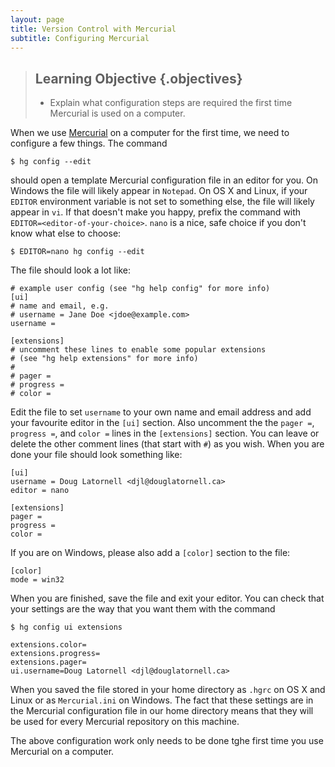 ```yaml
---
layout: page
title: Version Control with Mercurial
subtitle: Configuring Mercurial
---
```

> ## Learning Objective {.objectives}
>
> * Explain what configuration steps are required the first time Mercurial
>   is used on a computer.

When we use [Mercurial](http://mercurial.selenic.com/) on a computer for the
first time,
we need to configure a few things.
The command

~~~ {.bash}
$ hg config --edit
~~~

should open a template Mercurial configuration file in an editor for you.
On Windows the file will likely appear in `Notepad`.
On OS X and Linux,
if your `EDITOR` environment variable is not set to something else,
the file will likely appear in `vi`.
If that doesn't make you happy,
prefix the command with `EDITOR=<editor-of-your-choice>`.
`nano` is a nice,
safe choice if you don't know what else to choose:

~~~ {.bash}
$ EDITOR=nano hg config --edit
~~~

The file should look a lot like:

~~~ {.output}
# example user config (see "hg help config" for more info)
[ui]
# name and email, e.g.
# username = Jane Doe <jdoe@example.com>
username =

[extensions]
# uncomment these lines to enable some popular extensions
# (see "hg help extensions" for more info)
#
# pager =
# progress =
# color =
~~~

Edit the file to set `username` to your own name and email address and add your
favourite editor in the `[ui]` section.
Also uncomment the the `pager =`,
`progress =`,
and `color =` lines in the `[extensions]` section.
You can leave or delete the other comment lines (that start with `#`) as you wish.
When you are done your file should look something like:

~~~ {.output}
[ui]
username = Doug Latornell <djl@douglatornell.ca>
editor = nano

[extensions]
pager =
progress =
color =
~~~

If you are on Windows,
please also add a `[color]` section to the file:

~~~ {.output}
[color]
mode = win32
~~~

When you are finished,
save the file and exit your editor.
You can check that your settings are the way that you want them with the command

~~~ {.bash}
$ hg config ui extensions
~~~
~~~ {.output}
extensions.color=
extensions.progress=
extensions.pager=
ui.username=Doug Latornell <djl@douglatornell.ca>
~~~

When you saved the file stored in your home directory as `.hgrc` on OS X and
Linux or as `Mercurial.ini` on Windows.
The fact that these settings are in the Mercurial configuration file in our home
directory means that they will be used for every Mercurial repository on this
machine.

The above configuration work only needs to be done tghe first time you use
Mercurial on a computer.
